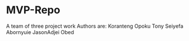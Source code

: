 # MVP-Repo
A team of three project work
Authors are:
Koranteng Opoku Tony
Seiyefa Abornyuie
JasonAdjei Obed
